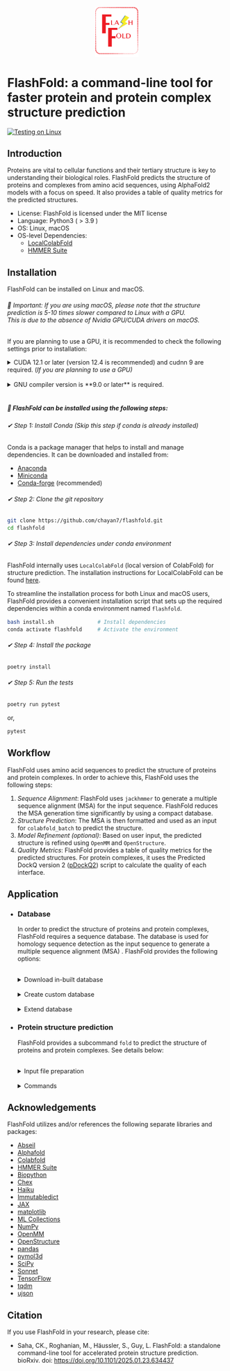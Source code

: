 <p align="center">
  <img src="https://github.com/chayan7/flashfold/blob/main/logo/flashfold.png" alt="Logo" width="100">
</p>

# FlashFold: a command-line tool for faster protein and protein complex structure prediction


[![Testing on Linux](https://github.com/chayan7/flashfold/actions/workflows/testing-on-linux.yml/badge.svg?event=push)](https://github.com/chayan7/flashfold/actions/workflows/linux-python-package-conda.yml)

## Introduction

Proteins are vital to cellular functions and their tertiary structure is key to understanding their biological roles. 
FlashFold predicts the structure of proteins and complexes from amino acid sequences, using AlphaFold2 models with 
a focus on speed. It also provides a table of quality metrics for the predicted structures.

- License: FlashFold is licensed under the MIT license
- Language: Python3 ( > 3.9 )
- OS: Linux, macOS
- OS-level Dependencies: 
  - [LocalColabFold](https://github.com/YoshitakaMo/localcolabfold)
  - [HMMER Suite](http://eddylab.org/software/hmmer)

## Installation

FlashFold can be installed on Linux and macOS. 

###### 🚨 *Important: If you are using macOS, please note that the structure prediction is 5-10 times slower compared to Linux with a GPU. <br> This is due to the absence of Nvidia GPU/CUDA drivers on macOS.*

If you are planning to use a GPU, it is recommended to check the following settings prior to installation:

<details> <summary> CUDA 12.1 or later (version 12.4 is recommended) and cudnn 9 are required. 
(<i>If you are planning to use a GPU)</i></summary>

- You can check the CUDA version using the following command: 

  ```sh
  nvcc --version
  ```

- DO N🚫T use `nvidia-smi` to check the version. ❌ <br> ✔️ See 
[NVIDIA CUDA Installation Guide for Linux](https://docs.nvidia.com/cuda/cuda-installation-guide-linux/index.html) if 
you haven't installed it.

</details> 
<br>

<details> <summary> GNU compiler version is **9.0 or later** is required. </summary>

- You can check the GNU compiler version using the following command:
  ```sh
  gcc --version
  ```
  💡 If the version is 8.5.0 or older (e.g. CentOS 7, Rocky/Almalinux 8, etc.), install a new one and add `PATH` to it.

</details>
<br>

##### 📌 FlashFold can be installed using the following steps:

###### ✔ Step 1: Install Conda (*Skip this step if conda is already installed*)

Conda is a package manager that helps to install and manage dependencies. It can be downloaded and installed from:

- [Anaconda](https://www.anaconda.com/products/distribution) 
- [Miniconda](https://docs.conda.io/en/latest/miniconda.html) 
- [Conda-forge](https://conda-forge.org/) (recommended)

###### ✔ Step 2: Clone the git repository
  ```sh
  git clone https://github.com/chayan7/flashfold.git
  cd flashfold
  ```

###### ✔ Step 3: Install dependencies under conda environment

FlashFold internally uses `LocalColabFold` (local version of ColabFold) for structure prediction. 
The installation instructions for LocalColabFold can be found [here](https://github.com/YoshitakaMo/localcolabfold). 

To streamline the installation process for both Linux and macOS users, FlashFold provides a convenient installation 
script that sets up the required dependencies within a conda environment named `flashfold`.

  ```sh
  bash install.sh              # Install dependencies
  conda activate flashfold     # Activate the environment
  ```

###### ✔ Step 4: Install the package
  ```sh
  poetry install
  ```

###### ✔ Step 5: Run the tests
  ```sh
  poetry run pytest
  ```
  or, 
  ```sh
  pytest
  ```

## Workflow

FlashFold uses amino acid sequences to predict the structure of proteins and protein complexes. In order to achieve this,
FlashFold uses the following steps:

1. *Sequence Alignment*: FlashFold uses `jackhmmer` to generate a multiple sequence alignment (MSA) for the input 
sequence. FlashFold reduces the MSA generation time significantly by using a compact database.
2. *Structure Prediction*: The MSA is then formatted and used as an input for `colabfold_batch` to predict the structure.
3. *Model Refinement (optional)*: Based on user input, the predicted structure is refined using `OpenMM` and `OpenStructure`.
4. *Quality Metrics*: FlashFold provides a table of quality metrics for the predicted structures. For protein 
complexes, it uses the Predicted DockQ version 2 ([pDockQ2](https://doi.org/10.1093/bioinformatics/btad424)) script to 
calculate the quality of each interface.

## Application

- ###  Database
  In order to predict the structure of proteins and protein complexes, FlashFold requires a sequence database. The database
  is used for homology sequence detection as the input sequence to generate a multiple sequence alignment (MSA) . 
  FlashFold provides the following options:

  <br>
  <details><summary>Download in-built database</summary>

  FlashFold provides three in-built databases, that can be downloaded using the following command:
  ```sh
  flashfold download_db -i /path/to/database.json -o /path/to/downloaded_db/
  ```
  The `database.json` file can be found [here](https://github.com/chayan7/flashfold/blob/main/database.json). 
  User can avoid downloading a database by removing the database name and the download link in the json file.

  </details>
  <br>
  <details><summary>Create custom database</summary>

  FlashFold allows user to create custom database using the `create_db` subcommand. In this case, the input should be the 
  assembled genome data in [GenBank](https://www.ncbi.nlm.nih.gov/datasets/docs/v2/reference-docs/file-formats/annotation-files/about-ncbi-gbff/) format. 
  <br>In order to download the genome data from NCBI, FlashFold provides a convenient script `ncbi_data` that can be used as follows:<br><br>

    - For example, to download all the genbank files of <i>[Pseudomonas aeruginosa](https://www.ncbi.nlm.nih.gov/datasets/genome/?taxon=287&annotated_only=true&refseq_annotation=true)</i> 
    form NCBI RefSeq, the following command can be used:
  
      ```sh
      flashfold ncbi_data  -n "Pseudomonas aeruginosa" -f gbff -s refseq -o /path/to/genbank_file_dir/ 
      ```

    - Or, user can download the genbank files of particular genome of interest from NCBI using accession numbers as input, see
    [example](https://github.com/chayan7/flashfold/blob/main/test/input/others/assembly_accessions.txt).

      ```sh
      flashfold ncbi_data  -i /path/to/assembly_accessions.txt -f gbff -o /path/to/genbank_file_dir/
      ```
  Once the genbank files are downloaded, the custom database can be created using the `create_db` subcommand as follows:
    ```sh
    flashfold create_db -p /path/to/genbank_file_dir/ -o /path/to/custom_db/
    ```
  </details>
  <br>
  <details><summary>Extend database</summary>
  
  FlashFold allows user to update or extend the current database with new information.
  - If user would like to extend or update database_1 with the information from database_2, it is possible by 
  using the `extend_db` subcommand.

    ```sh
    flashfold extend_db -m /path/to/database_1 -n /path/to/database_2
    ```
     Note that, only the database_1 will be updated with the new information from database_2.

  - It is also possible to extend the current database directly with the new collection of genbank files, using 
  the `extend_db` subcommand. 
  
    ```sh
    flashfold extend_db -m /path/to/database_to_be_extended -g /path/to/genbank_file_dir/
    ```
  </details>

- ###  Protein structure prediction
    FlashFold provides a subcommand `fold` to predict the structure of proteins and protein complexes. See details below:

  <br>
  <details><summary>Input file preparation</summary>

  - FlashFold takes amino acid sequence in FASTA format as input. Also, it can take multiple FASTA files as input 
  when `--batch` is set. The input file should follow the following guidelines:
    - It is recommended to keep the file name short and readable. Avoid using special characters in the file name.
    - It should be noted that, when `--batch` is set, the file name will be used as a directory to store results 
    under user provided output directory. If any special characters are found `except "." or "_"` in the file name, 
    it will be replaced with `"_"`.
    - File extension should be `.fasta`.

  - Additionally, FlashFold can take A3M file as input. The A3M file preferably should be generated using `FlashFold` 
  itself using the `--only_msa` option. User customised A3M file can be served as input as well. `--batch` option 
  is also applicable for A3M file input as FASTA.

  Few examples for FASTA sequence as input are shown below:

  **Monomer**
  ```
  >seq_1
  FHWDREGQADDSSSCWLRVASGWAGRNYGAIAIPRVGMEVLVTFLEGDPDQPLVTGCLFH
  REHPVPYELPGHKTRSVFKSLSSPGGGGYNELRIEDRKGQEQIFVHAQR
  ```
  
  **Protein complex**
  - Homo-dimer
    ```
    >seq_1
    FHWDREGQADDSSSCWLRVASGWAGRNYGAIAIPRVGMEVLVTFLEGDPDQPLVTGCLFH
    REHPVPYELPGHKTRSVFKSLSSPGGGGYNELRIEDRKGQEQIFVHAQR
    >seq_1
    FHWDREGQADDSSSCWLRVASGWAGRNYGAIAIPRVGMEVLVTFLEGDPDQPLVTGCLFH
    REHPVPYELPGHKTRSVFKSLSSPGGGGYNELRIEDRKGQEQIFVHAQR
    ```
  - Hetero-dimer
    ```
    >seq_1
    FHWDREGQADDSSSCWLRVASGWAGRNYGAIAIPRVGMEVLVTFLEGDPDQPLVTGCLFH
    REHPVPYELPGHKTRSVFKSLSSPGGGGYNELRIEDRKGQEQIFVHAQR
    >seq_2
    MTSWTLVTLVLLIILAAIRPEQLQVVAYKLVLVTLGAVAGYWIDRSLFPYVARPHECSAN
    LVVVGAWLRRGLIVLACILGLTLGL
    ```
  - Hetero-trimer
    ```
    >seq_1
    FHWDREGQADDSSSCWLRVASGWAGRNYGAIAIPRVGMEVLVTFLEGDPDQPLVTGCLFH
    REHPVPYELPGHKTRSVFKSLSSPGGGGYNELRIEDRKGQEQIFVHAQR
    >seq_2
    MTSWTLVTLVLLIILAAIRPEQLQVVAYKLVLVTLGAVAGYWIDRSLFPYVARPHECSAN
    LVVVGAWLRRGLIVLACILGLTLGL
    >seq_3
    MAFQADRFLWFNSSSGQTVAPVSIVGGQMFINTAMIQDGSITNAKIGNVIQSTALGANGE
    PLWKLDKAGSLTMNSATSGGFMRQTAEAVKVYDANLVLRVQIGNLDA
    ```
    </details>
    <br>
    <details><summary>Commands</summary>
    
    FlashFold offers subcommand `fold` to predict the structure of proteins and protein complexes. FlashFold uses 
    different algorithm and model for monomer and multimer prediction. However, the user does not need to specify it 
    because FlashFold can automatically detect based on the input sequence. 
    
    Few examples are shown below:
    
    __Beginner__
    
    ```shell
    flashfold fold -q /path/to/query.fasta -d /path/to/database/ -o /path/to/output/ -t number_of_threads
    ```
    __Moderate__
    
    ```shell
    flashfold fold -q /path/to/query.fasta -d /path/to/database/ -o /path/to/output/ -t number_of_threads --only_msa   
    ```
    
    __Advanced__
    
    ```shell
    flashfold fold -q /path/to/query.a3m -o /path/to/output/  
    ```
    
    __Expert__
    
    ```shell
    flashfold fold -q /path/to/dir/multiple_fasta_files --batch -d /path/to/database/ -o /path/to/output/ -t number_of_threads
    ```
    </details>
  

## Acknowledgements

FlashFold utilizes and/or references the following separate libraries
and packages:

*   [Abseil](https://github.com/abseil/abseil-py)
*   [Alphafold](https://github.com/google-deepmind/alphafold)
*   [Colabfold](https://github.com/sokrypton/ColabFold)
*   [HMMER Suite](http://eddylab.org/software/hmmer)
*   [Biopython](https://biopython.org)
*   [Chex](https://github.com/deepmind/chex)
*   [Haiku](https://github.com/deepmind/dm-haiku)
*   [Immutabledict](https://github.com/corenting/immutabledict)
*   [JAX](https://github.com/google/jax/)
*   [matplotlib](https://matplotlib.org/)
*   [ML Collections](https://github.com/google/ml_collections)
*   [NumPy](https://numpy.org)
*   [OpenMM](https://github.com/openmm/openmm)
*   [OpenStructure](https://openstructure.org)
*   [pandas](https://pandas.pydata.org/)
*   [pymol3d](https://github.com/avirshup/py3dmol)
*   [SciPy](https://scipy.org)
*   [Sonnet](https://github.com/deepmind/sonnet)
*   [TensorFlow](https://github.com/tensorflow/tensorflow)
*   [tqdm](https://github.com/tqdm/tqdm)
*   [ujson](https://github.com/ultrajson/ultrajson)

## Citation

If you use FlashFold in your research, please cite:

- Saha, CK., Roghanian, M., Häussler, S., Guy, L. FlashFold: a standalone command-line tool for accelerated protein structure prediction.
<br>bioRxiv. doi: https://doi.org/10.1101/2025.01.23.634437

